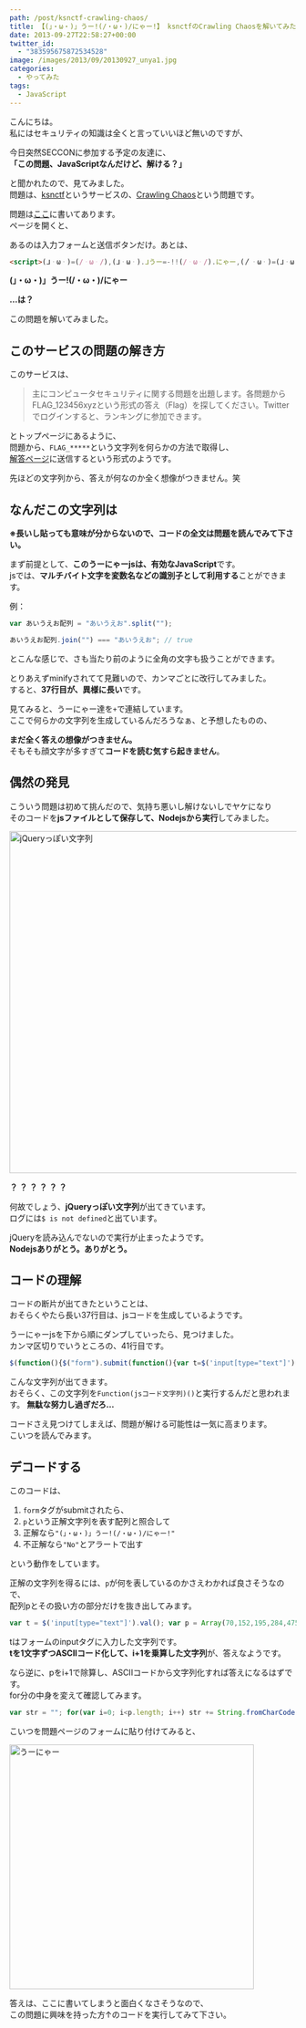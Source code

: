```yaml
---
path: /post/ksnctf-crawling-chaos/
title: 【(」・ω・)」うー!(/・ω・)/にゃー!】 ksnctfのCrawling Chaosを解いてみた
date: 2013-09-27T22:58:27+00:00
twitter_id:
  - "383595675872534528"
image: /images/2013/09/20130927_unya1.jpg
categories:
  - やってみた
tags:
  - JavaScript
---
```

こんにちは。  
私にはセキュリティの知識は全くと言っていいほど無いのですが、

今日突然SECCONに参加する予定の友達に、  
**「この問題、JavaScriptなんだけど、解ける？」**

と聞かれたので、見てみました。  
問題は、[ksnctf](http://ksnctf.sweetduet.info/)というサービスの、[Crawling Chaos](http://ksnctf.sweetduet.info/problem/3)という問題です。

問題は[ここ](http://ksnctf.sweetduet.info/q/3/unya.html)に書いてあります。  
ページを開くと、

あるのは入力フォームと送信ボタンだけ。あとは、

```html
<script>(ᒧᆞωᆞ)=(/ᆞωᆞ/),(ᒧᆞωᆞ).ᒧうー=-!!(/ᆞωᆞ/).にゃー,(〳ᆞωᆞ)=(ᒧᆞωᆞ),(〳ᆞωᆞ).〳にゃー=- -!(ᒧᆞωᆞ).ᒧうー,(ᒧᆞωᆞ).ᒧうーｰ=(〳ᆞωᆞ).〳にゃー…</script>
```

**(」・ω・)」うー!(/・ω・)/にゃー**

**…は？**

この問題を解いてみました。

<!--more-->

このサービスの問題の解き方
----------------------------------------

このサービスは、

> 主にコンピュータセキュリティに関する問題を出題します。各問題からFLAG_123456xyzという形式の答え（Flag）を探してください。Twitterでログインすると、ランキングに参加できます。

とトップページにあるように、  
問題から、`FLAG_*****`という文字列を何らかの方法で取得し、  
[解答ページ](http://ksnctf.sweetduet.info/problem/3)に送信するという形式のようです。

先ほどの文字列から、答えが何なのか全く想像がつきません。笑

なんだこの文字列は
----------------------------------------

**※長いし貼っても意味が分からないので、コードの全文は問題を読んでみて下さい。**

まず前提として、**このうーにゃーjsは、有効なJavaScript**です。  
jsでは、**マルチバイト文字を変数名などの識別子として利用する**ことができます。

例：

```javascript
var あいうえお配列 = "あいうえお".split("");

あいうえお配列.join("") === "あいうえお"; // true
```

とこんな感じで、さも当たり前のように全角の文字も扱うことができます。

とりあえずminifyされてて見難いので、カンマごとに改行してみました。  
すると、**37行目が、異様に長い**です。

見てみると、うーにゃー達を`+`で連結しています。  
ここで何らかの文字列を生成しているんだろうなぁ、と予想したものの、

**まだ全く答えの想像がつきません。**  
そもそも顔文字が多すぎて**コードを読む気すら起きません**。

偶然の発見
----------------------------------------

こういう問題は初めて挑んだので、気持ち悪いし解けないしでヤケになり  
そのコードを**jsファイルとして保存して、Nodejsから実行**してみました。

<img src="/images/2013/09/c2261ba9a74cecec9931fd139464b87a.png" alt="jQueryっぽい文字列" title="jQueryっぽい文字列.png" width="600" />

**？ ？ ？ ？ ？ ？**

何故でしょう、**jQueryっぽい文字列**が出てきています。  
ログには`$ is not defined`と出ています。

jQueryを読み込んでないので実行が止まったようです。  
**Nodejsありがとう。ありがとう。**

コードの理解
----------------------------------------

コードの断片が出てきたということは、  
おそらくやたら長い37行目は、jsコードを生成しているようです。

うーにゃーjsを下から順にダンプしていったら、見つけました。  
カンマ区切りでいうところの、41行目です。

```javascript
$(function(){$("form").submit(function(){var t=$('input[type="text"]').val();var p=Array(70,152,195,284,475,612,791,896,810,850,737,1332,1469,1120,1470,832,1785,2196,1520,1480,1449);var f=false;if(p.length==t.length){f=true;for(var i=0;i<p.length;i++)if(t.charCodeAt(i)*(i+1)!=p[i])f=false;if(f)alert("(」・ω・)」うー!(/・ω・)/にゃー!");}if(!f)alert("No");return false;});});
```

こんな文字列が出てきます。  
おそらく、この文字列を`Function(jsコード文字列)()`と実行するんだと思われます。 **無駄な努力し過ぎだろ…**

コードさえ見つけてしまえば、問題が解ける可能性は一気に高まります。  
こいつを読んでみます。

デコードする
----------------------------------------

このコードは、

  1. `form`タグがsubmitされたら、
  2. `p`という正解文字列を表す配列と照合して
  3. 正解なら`"(」・ω・)」うー!(/・ω・)/にゃー!"`
  4. 不正解なら`"No"`とアラートで出す

という動作をしています。

正解の文字列を得るには、`p`が何を表しているのかさえわかれば良さそうなので、  
配列pとその扱い方の部分だけを抜き出してみます。

```javascript
var t = $('input[type="text"]').val(); var p = Array(70,152,195,284,475,612,791,896,810,850,737,1332,1469,1120,1470,832,1785,2196,1520,1480,1449); for(var i=0; i<p.length; i++) if(t.charCodeAt(i) * (i+1) != p[i]) f = false;
```

tはフォームのinputタグに入力した文字列です。  
**tを1文字ずつASCIIコード化して、i+1を乗算した文字列**が、答えなようです。

なら逆に、pをi+1で除算し、ASCIIコードから文字列化すれば答えになるはずです。  
for分の中身を変えて確認してみます。

```javascript
var str = ""; for(var i=0; i<p.length; i++) str += String.fromCharCode(p[i] / (i+1)); console.log(str);
```

こいつを問題ページのフォームに貼り付けてみると、

<img src="/images/2013/09/5ed78b8482e49764873c864276ccfece.png" alt="うーにゃー" title="うーにゃー.png" width="429" />

答えは、ここに書いてしまうと面白くなさそうなので、  
この問題に興味を持った方↑のコードを実行してみて下さい。

<div style="font-size:0px;height:0px;line-height:0px;margin:0;padding:0;clear:both">
</div>